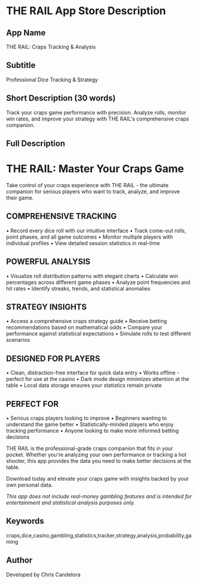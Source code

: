 # THE RAIL App Store Description

## App Name
THE RAIL: Craps Tracking & Analysis

## Subtitle
Professional Dice Tracking & Strategy

## Short Description (30 words)
Track your craps game performance with precision. Analyze rolls, monitor win rates, and improve your strategy with THE RAIL's comprehensive craps companion.

## Full Description

# THE RAIL: Master Your Craps Game

Take control of your craps experience with THE RAIL - the ultimate companion for serious players who want to track, analyze, and improve their game.

## COMPREHENSIVE TRACKING
• Record every dice roll with our intuitive interface
• Track come-out rolls, point phases, and all game outcomes
• Monitor multiple players with individual profiles
• View detailed session statistics in real-time

## POWERFUL ANALYSIS
• Visualize roll distribution patterns with elegant charts
• Calculate win percentages across different game phases
• Analyze point frequencies and hit rates
• Identify streaks, trends, and statistical anomalies

## STRATEGY INSIGHTS
• Access a comprehensive craps strategy guide
• Receive betting recommendations based on mathematical odds
• Compare your performance against statistical expectations
• Simulate rolls to test different scenarios

## DESIGNED FOR PLAYERS
• Clean, distraction-free interface for quick data entry
• Works offline - perfect for use at the casino
• Dark mode design minimizes attention at the table
• Local data storage ensures your statistics remain private

## PERFECT FOR
• Serious craps players looking to improve
• Beginners wanting to understand the game better
• Statistically-minded players who enjoy tracking performance
• Anyone looking to make more informed betting decisions

THE RAIL is the professional-grade craps companion that fits in your pocket. Whether you're analyzing your own performance or tracking a hot shooter, this app provides the data you need to make better decisions at the table.

Download today and elevate your craps game with insights backed by your own personal data.

*This app does not include real-money gambling features and is intended for entertainment and statistical analysis purposes only.*

## Keywords
craps,dice,casino,gambling,statistics,tracker,strategy,analysis,probability,gaming

## Author
Developed by Chris Candelora 